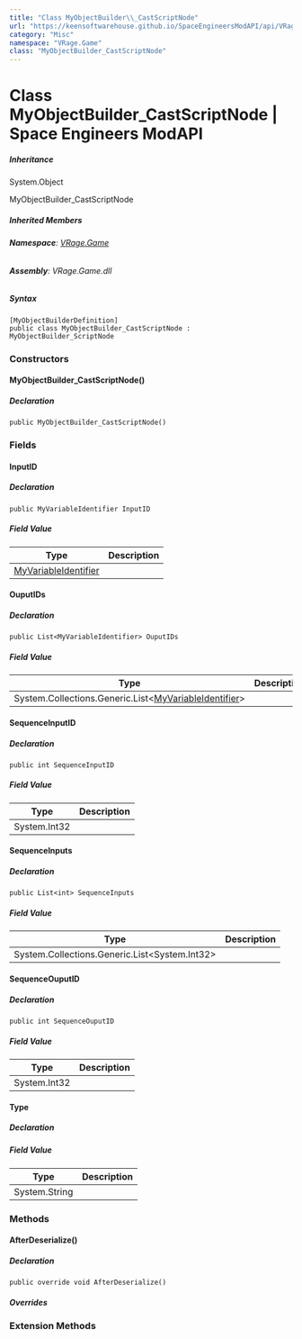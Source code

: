 ```yaml
---
title: "Class MyObjectBuilder\\_CastScriptNode"
url: "https://keensoftwarehouse.github.io/SpaceEngineersModAPI/api/VRage.Game.MyObjectBuilder_CastScriptNode.html"
category: "Misc"
namespace: "VRage.Game"
class: "MyObjectBuilder_CastScriptNode"
---
```


# Class MyObjectBuilder\_CastScriptNode | Space Engineers ModAPI

##### Inheritance

System.Object

MyObjectBuilder\_CastScriptNode

##### Inherited Members

###### **Namespace**: [VRage.Game](https://keensoftwarehouse.github.io/SpaceEngineersModAPI/api/VRage.Game.html)

###### **Assembly**: VRage.Game.dll

##### Syntax

```
[MyObjectBuilderDefinition]
public class MyObjectBuilder_CastScriptNode : MyObjectBuilder_ScriptNode
```

### Constructors

#### MyObjectBuilder\_CastScriptNode()

##### Declaration

```
public MyObjectBuilder_CastScriptNode()
```

### Fields

#### InputID

##### Declaration

```
public MyVariableIdentifier InputID
```

##### Field Value

| Type | Description |
| --- | --- |
| [MyVariableIdentifier](https://keensoftwarehouse.github.io/SpaceEngineersModAPI/api/VRage.Game.MyVariableIdentifier.html) |     |

#### OuputIDs

##### Declaration

```
public List<MyVariableIdentifier> OuputIDs
```

##### Field Value

| Type | Description |
| --- | --- |
| System.Collections.Generic.List<[MyVariableIdentifier](https://keensoftwarehouse.github.io/SpaceEngineersModAPI/api/VRage.Game.MyVariableIdentifier.html)\> |     |

#### SequenceInputID

##### Declaration

```
public int SequenceInputID
```

##### Field Value

| Type | Description |
| --- | --- |
| System.Int32 |     |

#### SequenceInputs

##### Declaration

```
public List<int> SequenceInputs
```

##### Field Value

| Type | Description |
| --- | --- |
| System.Collections.Generic.List<System.Int32\> |     |

#### SequenceOuputID

##### Declaration

```
public int SequenceOuputID
```

##### Field Value

| Type | Description |
| --- | --- |
| System.Int32 |     |

#### Type

##### Declaration

##### Field Value

| Type | Description |
| --- | --- |
| System.String |     |

### Methods

#### AfterDeserialize()

##### Declaration

```
public override void AfterDeserialize()
```

##### Overrides

### Extension Methods